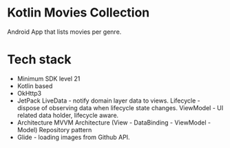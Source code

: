 # Kotlin Movies Collection
Android App that lists movies per genre.

# Tech stack

- Minimum SDK level 21
- Kotlin based
- OkHttp3
- JetPack
    LiveData - notify domain layer data to views.
    Lifecycle - dispose of observing data when lifecycle state changes.
    ViewModel - UI related data holder, lifecycle aware.
- Architecture
    MVVM Architecture (View - DataBinding - ViewModel - Model)
    Repository pattern
- Glide - loading images from Github API.
